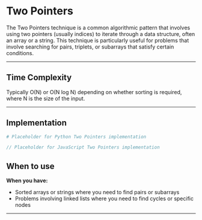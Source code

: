 # Two Pointers

The Two Pointers technique is a common algorithmic pattern that involves using two pointers (usually indices) to iterate through a data structure, often an array or a string. This technique is particularly useful for problems that involve searching for pairs, triplets, or subarrays that satisfy certain conditions.

---

## Time Complexity

Typically O(N) or O(N log N) depending on whether sorting is required, where N is the size of the input.

---

## Implementation

```python
# Placeholder for Python Two Pointers implementation
```

```javascript
// Placeholder for JavaScript Two Pointers implementation
```

## When to use

**When you have:**
- Sorted arrays or strings where you need to find pairs or subarrays
- Problems involving linked lists where you need to find cycles or specific nodes

---